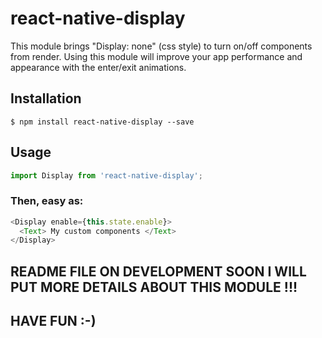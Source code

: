 # react-native-display
This module brings "Display: none" (css style) to turn on/off components from render. Using this module will improve your app performance and appearance with the enter/exit animations.

## Installation

`$ npm install react-native-display --save`

## Usage
```js
import Display from 'react-native-display';
```
### Then, easy as:
```js
<Display enable={this.state.enable}>
  <Text> My custom components </Text>
</Display>
```

## README FILE ON DEVELOPMENT SOON I WILL PUT MORE DETAILS ABOUT THIS MODULE !!!

## HAVE FUN :-)
